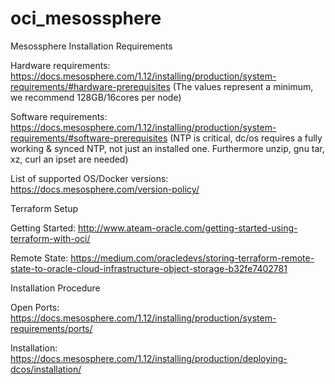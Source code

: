 # oci_mesossphere

Mesossphere Installation Requirements

Hardware requirements:
https://docs.mesosphere.com/1.12/installing/production/system-requirements/#hardware-prerequisites
(The values represent a minimum, we recommend 128GB/16cores per node)

Software requirements:
https://docs.mesosphere.com/1.12/installing/production/system-requirements/#software-prerequisites
(NTP is critical, dc/os requires a fully working & synced NTP, not just an installed one. Furthermore unzip, gnu tar, xz, curl an ipset are needed)

List of supported OS/Docker versions:
https://docs.mesosphere.com/version-policy/


Terraform Setup

Getting Started:
http://www.ateam-oracle.com/getting-started-using-terraform-with-oci/

Remote State:
https://medium.com/oracledevs/storing-terraform-remote-state-to-oracle-cloud-infrastructure-object-storage-b32fe7402781


Installation Procedure

Open Ports:
https://docs.mesosphere.com/1.12/installing/production/system-requirements/ports/

Installation:
https://docs.mesosphere.com/1.12/installing/production/deploying-dcos/installation/
